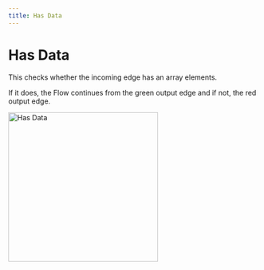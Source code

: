 ```yaml
---
title: Has Data
---
```


# Has Data

This checks whether the incoming edge has an array elements. 

If it does, the Flow continues from the green output edge and if not, the red output edge.

<img src="/img/flows/blocks/core/has-data/has-data.png" alt="Has Data" width="300" />